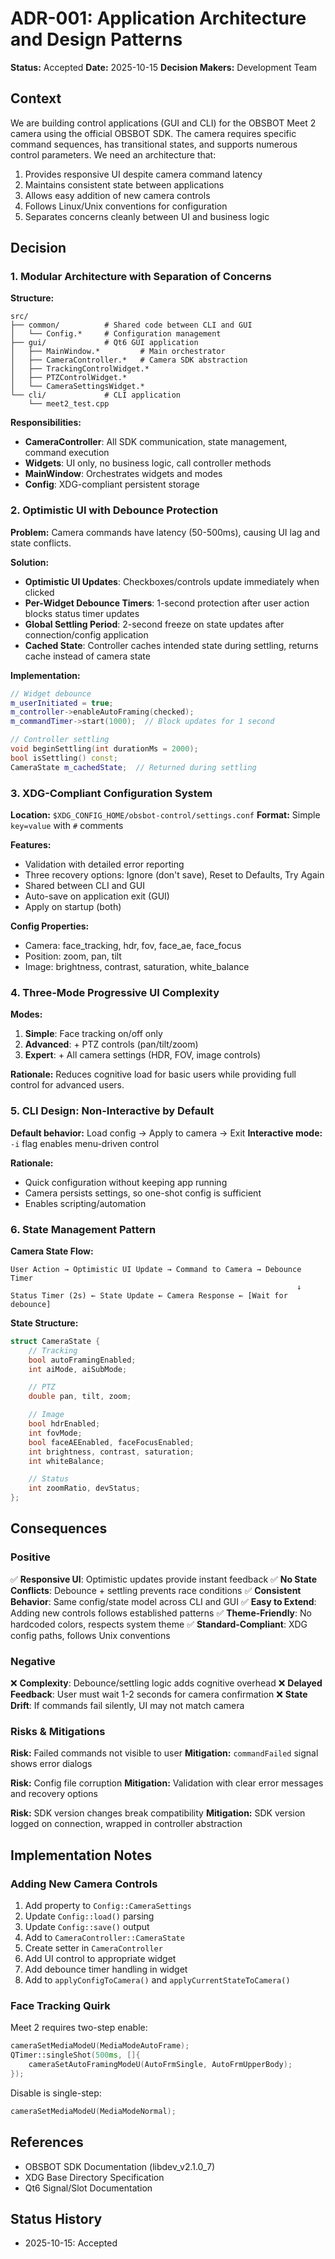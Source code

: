 # ADR-001: Application Architecture and Design Patterns

**Status:** Accepted
**Date:** 2025-10-15
**Decision Makers:** Development Team

## Context

We are building control applications (GUI and CLI) for the OBSBOT Meet 2 camera using the official OBSBOT SDK. The camera requires specific command sequences, has transitional states, and supports numerous control parameters. We need an architecture that:

1. Provides responsive UI despite camera command latency
2. Maintains consistent state between applications
3. Allows easy addition of new camera controls
4. Follows Linux/Unix conventions for configuration
5. Separates concerns cleanly between UI and business logic

## Decision

### 1. Modular Architecture with Separation of Concerns

**Structure:**
```
src/
├── common/          # Shared code between CLI and GUI
│   └── Config.*     # Configuration management
├── gui/             # Qt6 GUI application
│   ├── MainWindow.*         # Main orchestrator
│   ├── CameraController.*   # Camera SDK abstraction
│   ├── TrackingControlWidget.*
│   ├── PTZControlWidget.*
│   └── CameraSettingsWidget.*
└── cli/             # CLI application
    └── meet2_test.cpp
```

**Responsibilities:**
- **CameraController**: All SDK communication, state management, command execution
- **Widgets**: UI only, no business logic, call controller methods
- **MainWindow**: Orchestrates widgets and modes
- **Config**: XDG-compliant persistent storage

### 2. Optimistic UI with Debounce Protection

**Problem:** Camera commands have latency (50-500ms), causing UI lag and state conflicts.

**Solution:**
- **Optimistic UI Updates**: Checkboxes/controls update immediately when clicked
- **Per-Widget Debounce Timers**: 1-second protection after user action blocks status timer updates
- **Global Settling Period**: 2-second freeze on state updates after connection/config application
- **Cached State**: Controller caches intended state during settling, returns cache instead of camera state

**Implementation:**
```cpp
// Widget debounce
m_userInitiated = true;
m_controller->enableAutoFraming(checked);
m_commandTimer->start(1000);  // Block updates for 1 second

// Controller settling
void beginSettling(int durationMs = 2000);
bool isSettling() const;
CameraState m_cachedState;  // Returned during settling
```

### 3. XDG-Compliant Configuration System

**Location:** `$XDG_CONFIG_HOME/obsbot-control/settings.conf`
**Format:** Simple `key=value` with `#` comments

**Features:**
- Validation with detailed error reporting
- Three recovery options: Ignore (don't save), Reset to Defaults, Try Again
- Shared between CLI and GUI
- Auto-save on application exit (GUI)
- Apply on startup (both)

**Config Properties:**
- Camera: face_tracking, hdr, fov, face_ae, face_focus
- Position: zoom, pan, tilt
- Image: brightness, contrast, saturation, white_balance

### 4. Three-Mode Progressive UI Complexity

**Modes:**
1. **Simple**: Face tracking on/off only
2. **Advanced**: + PTZ controls (pan/tilt/zoom)
3. **Expert**: + All camera settings (HDR, FOV, image controls)

**Rationale:** Reduces cognitive load for basic users while providing full control for advanced users.

### 5. CLI Design: Non-Interactive by Default

**Default behavior:** Load config → Apply to camera → Exit
**Interactive mode:** `-i` flag enables menu-driven control

**Rationale:**
- Quick configuration without keeping app running
- Camera persists settings, so one-shot config is sufficient
- Enables scripting/automation

### 6. State Management Pattern

**Camera State Flow:**
```
User Action → Optimistic UI Update → Command to Camera → Debounce Timer
                                                                ↓
Status Timer (2s) ← State Update ← Camera Response ← [Wait for debounce]
```

**State Structure:**
```cpp
struct CameraState {
    // Tracking
    bool autoFramingEnabled;
    int aiMode, aiSubMode;

    // PTZ
    double pan, tilt, zoom;

    // Image
    bool hdrEnabled;
    int fovMode;
    bool faceAEEnabled, faceFocusEnabled;
    int brightness, contrast, saturation;
    int whiteBalance;

    // Status
    int zoomRatio, devStatus;
};
```

## Consequences

### Positive

✅ **Responsive UI**: Optimistic updates provide instant feedback
✅ **No State Conflicts**: Debounce + settling prevents race conditions
✅ **Consistent Behavior**: Same config/state model across CLI and GUI
✅ **Easy to Extend**: Adding new controls follows established patterns
✅ **Theme-Friendly**: No hardcoded colors, respects system theme
✅ **Standard-Compliant**: XDG config paths, follows Unix conventions

### Negative

❌ **Complexity**: Debounce/settling logic adds cognitive overhead
❌ **Delayed Feedback**: User must wait 1-2 seconds for camera confirmation
❌ **State Drift**: If commands fail silently, UI may not match camera

### Risks & Mitigations

**Risk:** Failed commands not visible to user
**Mitigation:** `commandFailed` signal shows error dialogs

**Risk:** Config file corruption
**Mitigation:** Validation with clear error messages and recovery options

**Risk:** SDK version changes break compatibility
**Mitigation:** SDK version logged on connection, wrapped in controller abstraction

## Implementation Notes

### Adding New Camera Controls

1. Add property to `Config::CameraSettings`
2. Update `Config::load()` parsing
3. Update `Config::save()` output
4. Add to `CameraController::CameraState`
5. Create setter in `CameraController`
6. Add UI control to appropriate widget
7. Add debounce timer handling in widget
8. Add to `applyConfigToCamera()` and `applyCurrentStateToCamera()`

### Face Tracking Quirk

Meet 2 requires two-step enable:
```cpp
cameraSetMediaModeU(MediaModeAutoFrame);
QTimer::singleShot(500ms, []{
    cameraSetAutoFramingModeU(AutoFrmSingle, AutoFrmUpperBody);
});
```

Disable is single-step:
```cpp
cameraSetMediaModeU(MediaModeNormal);
```

## References

- OBSBOT SDK Documentation (libdev_v2.1.0_7)
- XDG Base Directory Specification
- Qt6 Signal/Slot Documentation

## Status History

- 2025-10-15: Accepted
